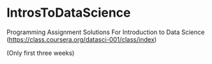 IntrosToDataScience
===================

Programming Assignment Solutions For Introduction to Data Science  (https://class.coursera.org/datasci-001/class/index)

(Only first three weeks)
